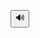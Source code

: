 
<!-- BOTÃO DE MÚSICA -->
<button id="musicBtn" onclick="document.getElementById('bgMusic').play()">🔊</button>

<!-- ÁUDIO -->
<audio id="bgMusic" src="https://files.catbox.moe/9on8kb.mp3" loop preload="auto"></audio>
